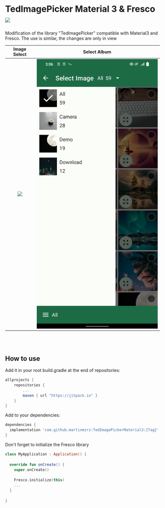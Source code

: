# TedImagePicker Material 3 & Fresco [![](https://jitpack.io/v/martinmzrz/TedImagePickerMaterial3.svg)](https://jitpack.io/#martinmzrz/TedImagePickerMaterial3)

Modification of the library "TedImagePicker" compatible with Material3 and Fresco. The use is similar, the changes are only in view

|       Image Select       |         Select Album         |
|:------------------------:|:----------------------------:|
| ![](art/material3-multi) | ![](art/material3-album.png) |

</br></br>

## How to use
Add it in your root build.gradle at the end of repositories:

```groovy
allprojects {
    repositories {
        ...
        maven { url "https://jitpack.io" }
    }
}
```
Add to your dependencies:
```groovy
dependencies {
  implementation 'com.github.martinmzrz:TedImagePickerMaterial3:{Tag}'
}
```

Don't forget to initialize the Fresco library
```kotlin
class MyApplication : Application() {

  override fun onCreate() {
    super.onCreate()

    Fresco.initialize(this)
    ...
  }

}
```
